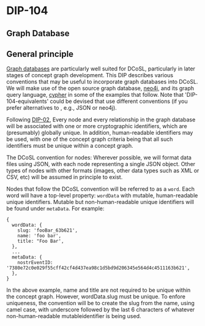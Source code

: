 DIP-104
======

Graph Database
------------------------------

## General principle

[Graph databases](../../glossary/graphDatabase.md) are particularly well suited for DCoSL, particularly in later stages of concept graph development. This DIP describes various conventions that may be useful to incorporate graph databases into DCoSL. We will make use of the open source graph database, [neo4j](https://github.com/neo4j/neo4j), and its graph query language, [cypher](https://neo4j.com/docs/cypher-manual/current/introduction/) in some of the examples that follow. Note that 'DIP-104-equivalents' could be devised that use different conventions (if you prefer alternatives to , e.g., JSON or neo4j).

Following [DIP-02](../02.md), Every node and every relationship in the graph database will be associated with one or more cryptographic identifiers, which are (presumably) globally unique. In addition, human-readable identifiers may be used, with one of the concept graph criteria being that all such identifiers must be unique within a concept graph.

The DCoSL convention for nodes: Wherever possible, we will format data files using JSON, with each node representing a single JSON object. Other types of nodes with other formats (images, other data types such as XML or CSV, etc) will be assumed in principle to exist.

Nodes that follow the DCoSL convention will be referred to as a `word`. Each word will have a top-level property: `wordData` with mutable, human-readable unique identifiers. Mutable but non-human-readable unique identifiers will be found under `metaData`. For example:

```
{
  wordData: {
    slug: 'fooBar_63b621',
    name: 'foo bar',
    title: "Foo Bar',
  },
  ...
  metaData: {
    nostrEventID: '7380e72c0e029f55cff42cf4d437ea98c1d5bd9d206345e564d4c4511163b621',
  },
}
```

In the above example, name and title are not required to be unique within the concept graph. However, wordData.slug must be unique. To enfore uniqueness, the convention will be to create the slug from the name, using camel case, with underscore followed by the last 6 characters of whatever non-human-readable mutableidentifier is being used.

